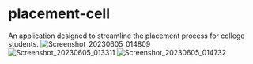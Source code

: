 # placement-cell
An application designed to streamline the placement process for college students.
![Screenshot_20230605_014809](https://github.com/SHEHZAD22/placement-cell/assets/73515432/2e42da5d-c2e2-4ace-847c-98c3d5e73e1b) 
![Screenshot_20230605_013311](https://github.com/SHEHZAD22/placement-cell/assets/73515432/eb9e121f-06d5-4a73-90eb-11b8c4d619ba)
![Screenshot_20230605_014732](https://github.com/SHEHZAD22/placement-cell/assets/73515432/2fea3015-a7d2-413f-812d-a812af954567)
